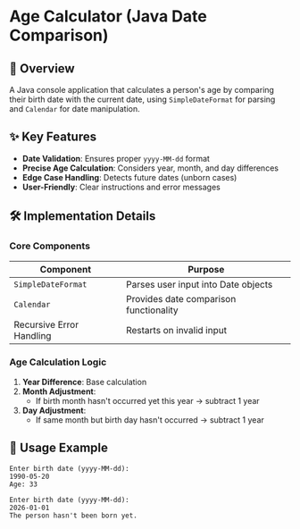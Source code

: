 # Age Calculator (Java Date Comparison)

## 📅 Overview
A Java console application that calculates a person's age by comparing their birth date with the current date, using `SimpleDateFormat` for parsing and `Calendar` for date manipulation.

## ✨ Key Features
- **Date Validation**: Ensures proper `yyyy-MM-dd` format
- **Precise Age Calculation**: Considers year, month, and day differences
- **Edge Case Handling**: Detects future dates (unborn cases)
- **User-Friendly**: Clear instructions and error messages

## 🛠 Implementation Details

### Core Components
| Component               | Purpose                                  |
|-------------------------|------------------------------------------|
| `SimpleDateFormat`      | Parses user input into Date objects      |
| `Calendar`              | Provides date comparison functionality   |
| Recursive Error Handling| Restarts on invalid input                |

### Age Calculation Logic
1. **Year Difference**: Base calculation
2. **Month Adjustment**:
    - If birth month hasn't occurred yet this year → subtract 1 year
3. **Day Adjustment**:
    - If same month but birth day hasn't occurred → subtract 1 year

## 🚀 Usage Example
```plaintext
Enter birth date (yyyy-MM-dd): 
1990-05-20
Age: 33

Enter birth date (yyyy-MM-dd):
2026-01-01
The person hasn't been born yet.
